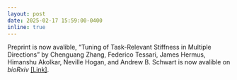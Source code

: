 ```yaml
---
layout: post
date: 2025-02-17 15:59:00-0400
inline: true
---
```


Preprint is now avalible, “Tuning of Task-Relevant Stiffness in Multiple Directions” by Chenguang Zhang, Federico Tessari, James Hermus, Himanshu Akolkar, Neville Hogan, and Andrew B. Schwart is now avalible on <em>bioRxiv</em>  <a href="https://www.biorxiv.org/content/10.1101/2025.02.13.637671v1.abstract">[Link]</a>.